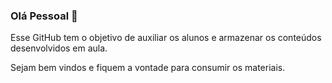 ### Olá Pessoal 👋

Esse GitHub tem o objetivo de auxiliar os alunos e armazenar os conteúdos desenvolvidos em aula.

Sejam bem vindos e fiquem a vontade para consumir os materiais.
